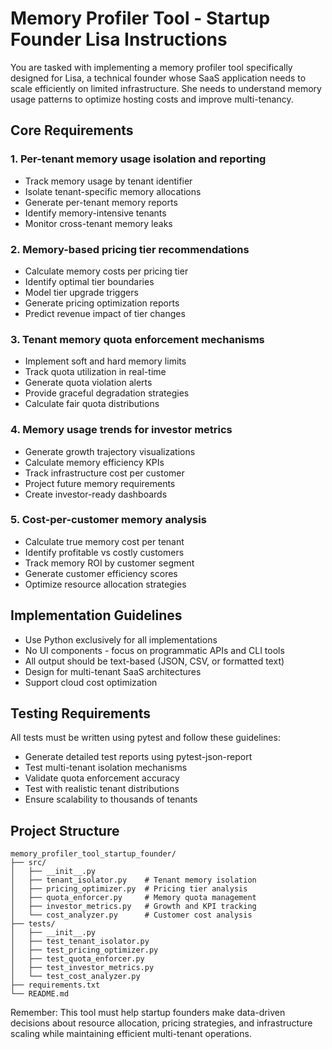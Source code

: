 # Memory Profiler Tool - Startup Founder Lisa Instructions

You are tasked with implementing a memory profiler tool specifically designed for Lisa, a technical founder whose SaaS application needs to scale efficiently on limited infrastructure. She needs to understand memory usage patterns to optimize hosting costs and improve multi-tenancy.

## Core Requirements

### 1. Per-tenant memory usage isolation and reporting
- Track memory usage by tenant identifier
- Isolate tenant-specific memory allocations
- Generate per-tenant memory reports
- Identify memory-intensive tenants
- Monitor cross-tenant memory leaks

### 2. Memory-based pricing tier recommendations
- Calculate memory costs per pricing tier
- Identify optimal tier boundaries
- Model tier upgrade triggers
- Generate pricing optimization reports
- Predict revenue impact of tier changes

### 3. Tenant memory quota enforcement mechanisms
- Implement soft and hard memory limits
- Track quota utilization in real-time
- Generate quota violation alerts
- Provide graceful degradation strategies
- Calculate fair quota distributions

### 4. Memory usage trends for investor metrics
- Generate growth trajectory visualizations
- Calculate memory efficiency KPIs
- Track infrastructure cost per customer
- Project future memory requirements
- Create investor-ready dashboards

### 5. Cost-per-customer memory analysis
- Calculate true memory cost per tenant
- Identify profitable vs costly customers
- Track memory ROI by customer segment
- Generate customer efficiency scores
- Optimize resource allocation strategies

## Implementation Guidelines

- Use Python exclusively for all implementations
- No UI components - focus on programmatic APIs and CLI tools
- All output should be text-based (JSON, CSV, or formatted text)
- Design for multi-tenant SaaS architectures
- Support cloud cost optimization

## Testing Requirements

All tests must be written using pytest and follow these guidelines:
- Generate detailed test reports using pytest-json-report
- Test multi-tenant isolation mechanisms
- Validate quota enforcement accuracy
- Test with realistic tenant distributions
- Ensure scalability to thousands of tenants

## Project Structure

```
memory_profiler_tool_startup_founder/
├── src/
│   ├── __init__.py
│   ├── tenant_isolator.py    # Tenant memory isolation
│   ├── pricing_optimizer.py  # Pricing tier analysis
│   ├── quota_enforcer.py     # Memory quota management
│   ├── investor_metrics.py   # Growth and KPI tracking
│   └── cost_analyzer.py      # Customer cost analysis
├── tests/
│   ├── __init__.py
│   ├── test_tenant_isolator.py
│   ├── test_pricing_optimizer.py
│   ├── test_quota_enforcer.py
│   ├── test_investor_metrics.py
│   └── test_cost_analyzer.py
├── requirements.txt
└── README.md
```

Remember: This tool must help startup founders make data-driven decisions about resource allocation, pricing strategies, and infrastructure scaling while maintaining efficient multi-tenant operations.